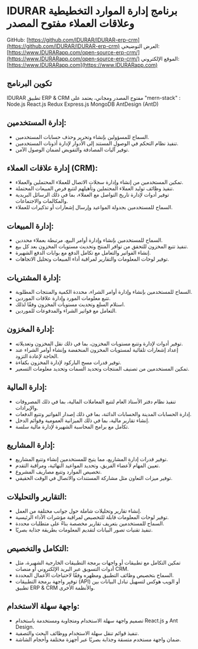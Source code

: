 # IDURAR برنامج إدارة الموارد التخطيطية وعلاقات العملاء مفتوح المصدر

GitHub: [https://github.com/IDURAR/IDURAR-erp-crm](https://github.com/IDURAR/IDURAR-erp-crm)
العرض التوضيحي: [https://www.IDURARapp.com/open-source-erp-crm/](https://www.IDURARapp.com/open-source-erp-crm/)
الموقع الإلكتروني: [https://www.IDURARapp.com](https://www.IDURARapp.com)

## تكوين البرنامج

IDURAR تطبيق ERP & CRM مفتوح المصدر ومجاني، يعتمد على "mern-stack" : Node.js React.js Redux Express.js MongoDB AntDesign (AntD)

## إدارة المستخدمين:

- السماح للمسؤولين بإنشاء وتحرير وحذف حسابات المستخدمين.
- تنفيذ نظام التحكم في الوصول المستند إلى الأدوار لإدارة أذونات المستخدمين.
- توفير آليات المصادقة والتفويض لضمان الوصول الآمن.

## إدارة علاقات العملاء (CRM):

- تمكين المستخدمين من إنشاء وإدارة سجلات الاتصال للعملاء المحتملين والعملاء.
- تنفيذ وظائف توليد العملاء المحتملين وتأهيلهم لتتبع فرص المبيعات المحتملة.
- توفير أدوات لإدارة تاريخ التواصل مع العملاء، بما في ذلك الرسائل البريدية والمكالمات والاجتماعات.
- السماح للمستخدمين بجدولة المواعيد وإرسال إشعارات أو تذكيرات للعملاء.

## إدارة المبيعات:

- السماح للمستخدمين بإنشاء وإدارة أوامر البيع، مرتبطة بعملاء محددين.
- تنفيذ تتبع المخزون للتحقق من توافر المنتج وتحديث مستويات المخزون بعد كل بيع.
- إنشاء الفواتير والتعامل مع تكامل الدفع مع بوابات الدفع الشهيرة.
- توفير لوحات المعلومات والتقارير لمراقبة أداء المبيعات وتحليل الاتجاهات.

## إدارة المشتريات:

- السماح للمستخدمين بإنشاء وإدارة أوامر الشراء، محددة الكمية والمنتجات المطلوبة.
- تتبع معلومات المورد وإدارة علاقات الموردين.
- استلام السلع وتحديث مستويات المخزون وفقًا لذلك.
- التعامل مع فواتير الشراء والمدفوعات للموردين.

## إدارة المخزون:

- توفير أدوات لإدارة وتتبع مستويات المخزون، بما في ذلك نقل المخزون وتعديلاته.
- إعداد إشعارات تلقائية لمستويات المخزون المنخفضة وإنشاء أوامر الشراء عند الحاجة لإعادة التزود.
- توفير قدرات مسح الباركود لإدارة المخزون بكفاءة.
- تمكين المستخدمين من تصنيف المنتجات وتحديد السمات وتحديد معلومات التسعير.

## إدارة المالية:

- تنفيذ نظام دفتر الأستاذ العام لتتبع المعاملات المالية، بما في ذلك المصروفات والإيرادات.
- إدارة الحسابات المدينة والحسابات الدائنة، بما في ذلك إصدار الفواتير وتتبع الدفعات.
- إنشاء تقارير مالية، بما في ذلك الميزانية العمومية وقوائم الدخل.
- تكامل مع برامج المحاسبة الشهيرة لإدارة مالية سلسة.

## إدارة المشاريع:

- توفير قدرات إدارة المشاريع، مما يتيح للمستخدمين إنشاء وتتبع المشاريع.
- تعيين المهام لأعضاء الفريق، وتحديد المواعيد النهائية، ومراقبة التقدم.
- تخصيص الموارد وتتبع مصاريف المشروع.
- توفير ميزات التعاون مثل مشاركة المستندات والاتصال في الوقت الحقيقي.

## التقارير والتحليلات:

- إنشاء تقارير وتحليلات شاملة حول جوانب مختلفة من العمل.
- توفير لوحات المعلومات قابلة للتخصيص لمراقبة مؤشرات الأداء الرئيسية.
- السماح للمستخدمين بتعريف تقارير مخصصة بناءً على متطلبات محددة.
- تنفيذ تقنيات تصور البيانات لتقديم المعلومات بطريقة جذابة بصريًا.

## التكامل والتخصيص:

- تمكين التكامل مع تطبيقات أو واجهات برمجة التطبيقات الخارجية الشهيرة، مثل أدوات التسويق عبر البريد الإلكتروني أو منصات CRM.
- السماح بتخصيص وظائف التطبيق ومظهره وفقًا لاحتياجات الأعمال المحددة.
- توفير واجهة برمجة التطبيقات (API) أو الويب هوكس لتسهيل تبادل البيانات بين تطبيق ERP & CRM والأنظمة الأخرى.

## واجهة سهلة الاستخدام:

- تصميم واجهة سهلة الاستخدام ومتجاوبة ومستخدمة باستخدام React.js و Ant Design.
- تنفيذ قوائم تنقل سهلة الاستخدام ووظائف البحث والتصفية.
- ضمان واجهة مستخدم متسقة وجذابة بصريًا عبر أجهزة مختلفة وأحجام الشاشة.